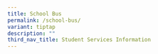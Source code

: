 ```yaml
---
title: School Bus
permalink: /school-bus/
variant: tiptap
description: ""
third_nav_title: Student Services Information
---
```

